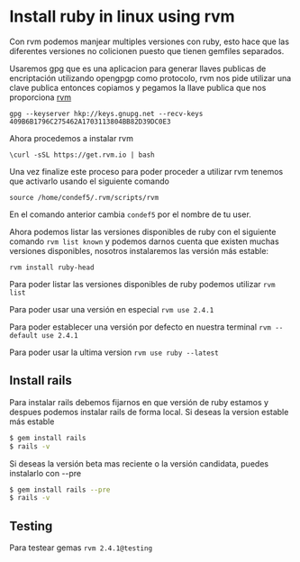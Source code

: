 # Install ruby in linux using rvm

Con rvm podemos manjear multiples versiones con ruby, esto hace que las diferentes versiones no colicionen puesto que 
tienen gemfiles separados.

Usaremos gpg que es una aplicacion para generar llaves publicas de encriptación utilizando opengpgp como protocolo, 
rvm nos pide utilizar una clave publica entonces copiamos y pegamos la llave publica que nos proporciona [rvm](http://rvm.io/rvm/install) 

`gpg --keyserver hkp://keys.gnupg.net --recv-keys 409B6B1796C275462A1703113804BB82D39DC0E3`

Ahora procedemos a instalar rvm

`\curl -sSL https://get.rvm.io | bash`

Una vez finalize este proceso para poder proceder a utilizar rvm tenemos que activarlo usando el siguiente comando
 
`source /home/condef5/.rvm/scripts/rvm`

En el comando anterior cambia `condef5` por el nombre de tu user.

Ahora podemos listar las versiones disponibles de ruby con el siguiente comando `rvm list known` y podemos darnos cuenta que existen
muchas versiones disponibles, nosotros instalaremos las versión más estable:

`rvm install ruby-head` 

Para poder listar las versiones disponibles de ruby podemos utilizar `rvm list` 

Para poder usar una versión en especial `rvm use 2.4.1`

Para poder establecer una versión por defecto en nuestra terminal `rvm --default use 2.4.1`

Para poder usar la ultima version `rvm use ruby --latest`

## Install rails

Para instalar rails debemos fijarnos en que versión de ruby estamos y despues podemos instalar rails de forma local.
Si deseas la version estable más estable 

```sh
$ gem install rails
$ rails -v
```

Si deseas la versión beta mas reciente o la versión candidata, puedes instalarlo con --pre

```sh
$ gem install rails --pre 
$ rails -v
``` 
## Testing

Para testear gemas
`rvm 2.4.1@testing`









